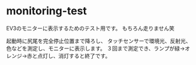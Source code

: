 # monitoring-test
EV3のモニターに表示するためのテスト用です。
もちろん走りません笑

起動時に尻尾を完全停止位置まで降ろし、
タッチセンサーで環境光、反射光、色などを測定し、モニターに表示します。
３回まで測定でき、ランプが緑→オレンジ→赤と点灯し、消灯すると終了です。
